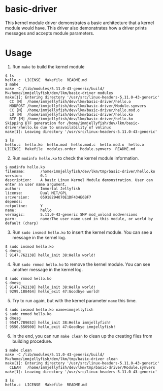 # basic-driver
This kernel module driver demonstrates a basic architecture that a kernel module would have. This driver also demonstrates how a driver prints messages and accepts module parameters.

# Usage
1. Run `make` to build the kernel module
  ```
  $ ls
  hello.c  LICENSE  Makefile  README.md
  $ make
  make -C /lib/modules/5.11.0-43-generic/build/ M=/home/immjellyfish/dev/lkm/basic-driver modules
  make[1]: Entering directory '/usr/src/linux-headers-5.11.0-43-generic'
    CC [M]  /home/immjellyfish/dev/lkm/basic-driver/hello.o
    MODPOST /home/immjellyfish/dev/lkm/basic-driver/Module.symvers
    CC [M]  /home/immjellyfish/dev/lkm/basic-driver/hello.mod.o
    LD [M]  /home/immjellyfish/dev/lkm/basic-driver/hello.ko
    BTF [M] /home/immjellyfish/dev/lkm/basic-driver/hello.ko
  Skipping BTF generation for /home/immjellyfish/dev/lkm/basic-driver/hello.ko due to unavailability of vmlinux
  make[1]: Leaving directory '/usr/src/linux-headers-5.11.0-43-generic'
  ```
  ```
  $ ls
  hello.c  hello.ko  hello.mod  hello.mod.c  hello.mod.o  hello.o  LICENSE  Makefile  modules.order  Module.symvers  README.md
  ```
2. Run `modinfo hello.ko` to check the kernel module information.
  ```
  $ modinfo hello.ko
  filename:       /home/immjellyfish/dev/lkm/tmp/basic-driver/hello.ko
  version:        0.1
  description:    A basic Linux Kernel Module demonstration. User can enter an user name argument.
  author:         Immortal Jellyfish
  license:        Dual MIT/GPL
  srcversion:     05918294070E1DF434E6BF7
  depends:
  retpoline:      Y
  name:           hello
  vermagic:       5.11.0-43-generic SMP mod_unload modversions
  parm:           name:The user name used in this module, or world by default (charp)
  ```
3. Run `sudo insmod hello.ko` to insert the kernel module. You can see a message in the kernel log.
  ```
  $ sudo insmod hello.ko
  $ dmesg
  [ 9147.762138] hello_init 38:Hello world!
  ```
4. Run `sudo rmmod hello.ko` to remove the kernel module. You can see another message in the kernel log.
  ```
  $ sudo rmmod hello.ko
  $ dmesg
  [ 9147.762138] hello_init 38:Hello world!
  [ 9299.188464] hello_exit 47:Goodbye world!
  ```
5. Try to run again, but with the kernel parameter `name` this time.
  ```
  $ sudo insmod hello.ko name=immjellyfish
  $ sudo rmmod hello.ko
  $ dmesg
  [ 9547.789652] hello_init 38:Hello immjellyfish!
  [ 9550.550900] hello_exit 47:Goodbye immjellyfish!
  ```
6. In the end, you can run `make clean` to clean up the creating files from building procedure.
  ```
  $ make clean
  make -C /lib/modules/5.11.0-43-generic/build/ M=/home/immjellyfish/dev/lkm/tmp/basic-driver clean
  make[1]: Entering directory '/usr/src/linux-headers-5.11.0-43-generic'
    CLEAN   /home/immjellyfish/dev/lkm/tmp/basic-driver/Module.symvers
  make[1]: Leaving directory '/usr/src/linux-headers-5.11.0-43-generic'
  ```
  ```
  $ ls
  hello.c  LICENSE  Makefile  README.md
  ```
